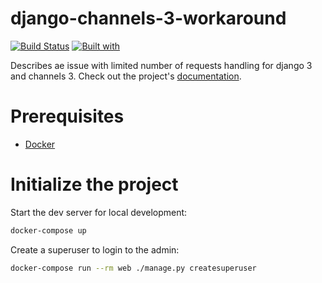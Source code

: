 # django-channels-3-workaround

[![Build Status](https://travis-ci.org/MarcoRizk/django-channels-3-workaround.svg?branch=master)](https://travis-ci.org/MarcoRizk/django-channels-3-workaround)
[![Built with](https://img.shields.io/badge/Built_with-Cookiecutter_Django_Rest-F7B633.svg)](https://github.com/agconti/cookiecutter-django-rest)

Describes ae issue with limited number of requests handling for django 3 and channels 3. Check out the project's [documentation](http://MarcoRizk.github.io/django-channels-3-workaround/).

# Prerequisites

- [Docker](https://docs.docker.com/docker-for-mac/install/)

# Initialize the project

Start the dev server for local development:

```bash
docker-compose up
```

Create a superuser to login to the admin:

```bash
docker-compose run --rm web ./manage.py createsuperuser
```
